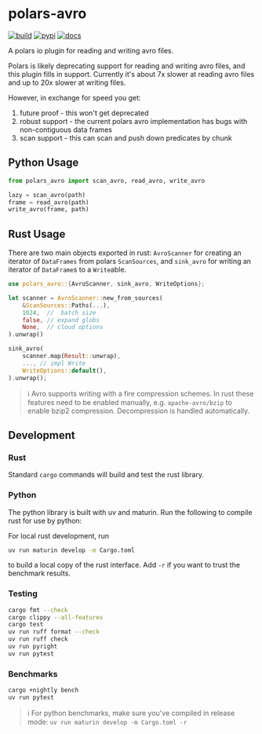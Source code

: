 # polars-avro

[![build](https://github.com/hafaio/polars-avro/actions/workflows/build.yml/badge.svg)](https://github.com/hafaio/polars-avro/actions/workflows/build.yml)
[![pypi](https://img.shields.io/pypi/v/polars-avro)](https://pypi.org/project/polars-avro/)
[![docs](https://img.shields.io/badge/api-docs-blue)](https://hafaio.github.io/polars-avro)

A polars io plugin for reading and writing avro files.

Polars is likely deprecating support for reading and writing avro files, and
this plugin fills in support. Currently it's about 7x slower at reading avro
files and up to 20x slower at writing files.

However, in exchange for speed you get:

1. future proof - this won't get deprecated
2. robust support - the current polars avro implementation has bugs with non-contiguous data frames
3. scan support - this can scan and push down predicates by chunk

## Python Usage

```py
from polars_avro import scan_avro, read_avro, write_avro

lazy = scan_avro(path)
frame = read_avro(path)
write_avro(frame, path)
```

## Rust Usage

There are two main objects exported in rust: `AvroScanner` for creating an
iterator of `DataFrames` from polars `ScanSources`, and `sink_avro` for writing
an iterator of `DataFrame`s to a `Write`able.

```rs
use polars_avro::{AvroScanner, sink_avro, WriteOptions};

let scanner = AvroScanner::new_from_sources(
    &ScanSources::Paths(...),
    1024,  //  batch size
    false, // expand globs
    None,  // cloud options
).unwrap()

sink_avro(
    scanner.map(Result::unwrap),
    ..., // impl Write
    WriteOptions::default(),
).unwrap();
```

> ℹ️ Avro supports writing with a fire compression schemes. In
> rust these features need to be enabled manually, e.g. `apache-avro/bzip` to
> enable bzip2 compression. Decompression is handled automatically.

## Development

### Rust

Standard `cargo` commands will build and test the rust library.

### Python

The python library is built with uv and maturin. Run the following to compile
rust for use by python:

For local rust development, run

```sh
uv run maturin develop -m Cargo.toml
```

to build a local copy of the rust interface. Add `-r` if you want to trust the
benchmark results.

### Testing

```sh
cargo fmt --check
cargo clippy --all-features
cargo test
uv run ruff format --check
uv run ruff check
uv run pyright
uv run pytest
```

### Benchmarks

```sh
cargo +nightly bench
uv run pytest
```

> ℹ️ For python benchmarks, make sure you've compiled in release mode: `uv run maturin develop -m Cargo.toml -r`
